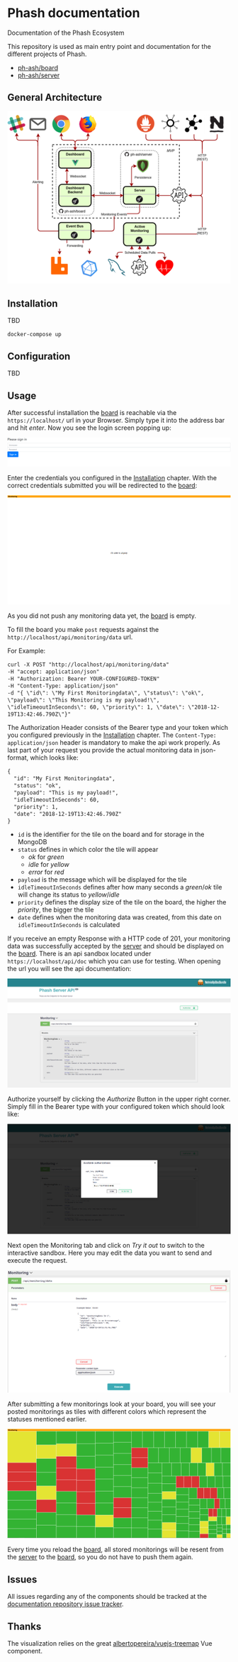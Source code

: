 # Phash documentation

Documentation of the Phash Ecosystem

This repository is used as main entry point and documentation for the different projects of Phash.

* [ph-ash/board](https://github.com/ph-ash/board)
* [ph-ash/server](https://github.com/ph-ash/server)

## General Architecture

![General Architecture](architecture.png)

## Installation

TBD

    docker-compose up

## Configuration

TBD

## Usage

After successful installation the [board](https://github.com/ph-ash/board) is reachable via the `https://localhost/` url in your Browser.
Simply type it into the address bar and hit _enter_. Now you see the login screen popping up:

![Login](assets\phash_usage_board_login.png)

Enter the credentials you configured in the [Installation](#installation) chapter.
With the correct credentials submitted you will be redirected to the [board](https://github.com/ph-ash/board):

![Empty Board](assets\phash_usage_board_1.png)
 
 As you did not push any monitoring data yet, the [board](https://github.com/ph-ash/board) is empty.
 
 To fill the board you make `post` requests against the `http://localhost/api/monitoring/data` url.
 
 For Example: 
 
 ```
 curl -X POST "http://localhost/api/monitoring/data" 
 -H "accept: application/json" 
 -H "Authorization: Bearer YOUR-CONFIGURED-TOKEN" 
 -H "Content-Type: application/json" 
 -d "{ \"id\": \"My First Monitoringdata\", \"status\": \"ok\", \"payload\": \"This Monitoring is my payload!\", \"idleTimeoutInSeconds\": 60, \"priority\": 1, \"date\": \"2018-12-19T13:42:46.790Z\"}"
 ```

The Authorization Header consists of the Bearer type and your token which you configured previously in the [Installation](#installation) chapter.
The `Content-Type: application/json` header is mandatory to make the api work properly. 
As last part of your request you provide the actual monitoring data in json-format, which looks like:

```
{
  "id": "My First Monitoringdata",
  "status": "ok",
  "payload": "This is my payload!",
  "idleTimeoutInSeconds": 60,
  "priority": 1,
  "date": "2018-12-19T13:42:46.790Z"
}
```

* `id` is the identifier for the tile on the board and for storage in the MongoDB
* `status` defines in which color the tile will appear
    * _ok_ for _green_
    * _idle_ for _yellow_
    * _error_ for _red_
* `payload` is the message which will be displayed for the tile
* `idleTimeoutInSeconds` defines after how many seconds a _green_/_ok_ tile will change its status to _yellow_/_idle_
* `priority` defines the display size of the tile on the board, the higher the _priority_, the bigger the tile
* `date` defines when the monitoring data was created, from this date on `idleTimeoutInSeconds` is calculated

If you receive an empty Response with a HTTP code of 201, your monitoring data was successfully accepted by the [server](https://github.com/ph-ash/server)
and should be displayed on the [board](https://github.com/ph-ash/board).
There is an api sandbox located under `https://localhost/api/doc` which you can use for testing. When opening the
url you will see the api documentation:

![api_sandbox_documentation](assets\phash_usage_api_doc_1.png)

Authorize yourself by clicking the _Authorize_ Button in the upper right corner.
Simply fill in the Bearer type with your configured token which should look like:

![api_sandbox_authorization](assets\phash_usage_api_doc_2.png)

Next open the Monitoring tab and click on _Try it out_ to switch to the interactive 
sandbox. Here you may edit the data you want to send and execute the request.

![api_sandbox_authorization](assets\phash_usage_api_doc_4.png)

After submitting a few monitorings look at your board, you will see your posted monitorings as tiles with
different colors which represent the statuses mentioned earlier.

![api_sandbox_authorization](assets\phash_usage_board_2.png)

Every time you reload the [board](https://github.com/ph-ash/board), 
all stored monitorings will be resent from the [server](https://github.com/ph-ash/server) to the [board](https://github.com/ph-ash/board), so you
do not have to push them again.

## Issues

All issues regarding any of the components should be tracked at the [documentation repository issue tracker](https://github.com/ph-ash/documentation/issues).

## Thanks

The visualization relies on the great [albertopereira/vuejs-treemap](https://github.com/albertopereira/vuejs-treemap) Vue component.
